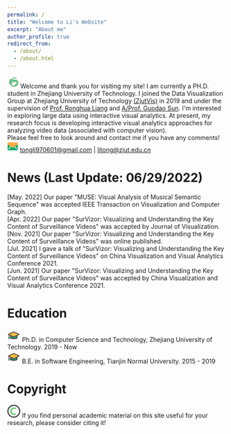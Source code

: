 ```yaml
---
permalink: /
title: "Welcome to Li's Website"
excerpt: "About me"
author_profile: true
redirect_from: 
  - /about/
  - /about.html
---
```


<img src="https://github.com/TongLi97/TongLi97.github.io/raw/master/images/clap.png" width="30px" height="30px">Welcome and thank you for visiting my site! I am currently a PH.D. student in Zhejiang University of Technology. I joined the Data Visualization Group at Zhejiang University of Technology [(ZjutVis)](https://zjutvis.org/) in 2019 and under the supervision of [Prof. Ronghua Liang](https://scholar.google.com/citations?user=fbvnBG4AAAAJ&hl=en) and [A/Prof. Guodao Sun](https://godoorsun.org/). I'm interested in exploring large data using interactive visual analytics. At present, my research focus is developing interactive visual analytics approaches for analyzing video data (associated with computer vision).                   
Please feel free to look around and contact me if you have any comments!                      
<img src="https://github.com/TongLi97/TongLi97.github.io/raw/master/images/email.png" width="25px" height="25px"> tongli970601@gmail.com | litong@zjut.edu.cn 

News (Last Update: 06/29/2022)
======
[May. 2022]  Our paper "MUSE: Visual Analysis of Musical Semantic Sequence" was accepted IEEE Transaction on Visualization and Computer Graph.                         
[Apr. 2022]  Our paper "SurVizor: Visualizing and Understanding the Key Content of Surveillance Videos" was accepted by Journal of Visualization.                        
[Nov. 2021]  Our paper "SurVizor: Visualizing and Understanding the Key Content of Surveillance Videos" was online published.                               
[Jul. 2021]  I gave a talk of "SurVizor: Visualizing and Understanding the Key Content of Surveillance Videos" on China Visualization and Visual Analytics Conference 2021.                             
[Jun. 2021]  Our paper "SurVizor: Visualizing and Understanding the Key Content of Surveillance Videos" was accepted by China Visualization and Visual Analytics Conference 2021.                             

Education
======
<img src="https://github.com/TongLi97/TongLi97.github.io/raw/master/images/hat.png" width="30px" height="30px"> Ph.D. in Computer Science and Technology, Zhejiang University of Technology. 2019 - Now                          
<img src="https://github.com/TongLi97/TongLi97.github.io/raw/master/images/hat.png" width="30px" height="30px"> B.E. in Software Engineering, Tianjin Normal University. 2015 - 2019                        

Copyright
======
<img src="https://github.com/TongLi97/TongLi97.github.io/raw/master/images/copyright.png" width="30px" height="30px"> If you find personal academic material on this site useful for your research, please consider citing it!                                    